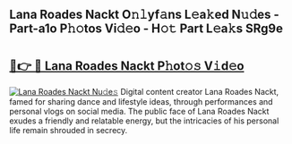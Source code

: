 ## Lana Roades Nackt O𝚗𝚕yf𝚊ns L𝚎a𝚔ed N𝚞𝚍es - Part-a1o P𝚑𝚘tos Vi𝚍𝚎o - H𝚘𝚝 Part L𝚎a𝚔s SRg9e

# <h2><a href="http://kf5r5lk.oniu.top/?m=Lana+Roades+Nackt">🔗👉 🔴 Lana Roades Nackt P𝚑ot𝚘𝚜 V𝚒d𝚎o</a></h2>

[![Lana Roades Nackt Nu𝚍e𝚜](https://i.imgur.com/0qMVB7G.gif)](http://kf5r5lk.oniu.top/?m=Lana+Roades+Nackt)
Digital content creator Lana Roades Nackt, famed for sharing dance and lifestyle ideas, through performances and personal vlogs on social media. The public face of Lana Roades Nackt exudes a friendly and relatable energy, but the intricacies of his personal life remain shrouded in secrecy.  
